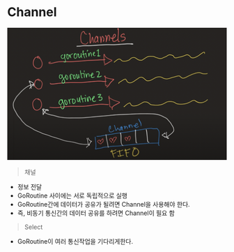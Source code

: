 # Channel

![channel](./public/channel.png)

> 채널

- 정보 전달
- GoRoutine 사이에는 서로 독립적으로 실행
- GoRoutine간에 데이터가 공유가 될려면 Channel을 사용해야 한다.
- 즉, 비동기 통신간의 데이터 공유를 하려면 Channel이 필요 함

> Select

- GoRoutine이 여러 통신작업을 기다리게한다.
